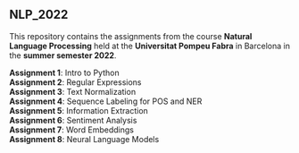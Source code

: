 ## NLP_2022

This repository contains the assignments from the course **Natural Language Processing** held at the **Universitat Pompeu Fabra** in Barcelona in the **summer semester 2022**.

**Assignment 1**: Intro to Python <br />
**Assignment 2**: Regular Expressions <br />
**Assignment 3**: Text Normalization <br />
**Assignment 4**: Sequence Labeling for POS and NER <br />
**Assignment 5**: Information Extraction <br />
**Assignment 6**: Sentiment Analysis <br />
**Assignment 7**: Word Embeddings <br />
**Assignment 8**: Neural Language Models <br />
